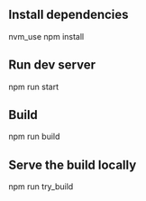 ## Install dependencies

nvm_use
npm install

## Run dev server

npm run start

## Build

npm run build

## Serve the build locally

npm run try_build
